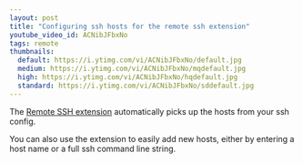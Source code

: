 ```yaml
---
layout: post
title: "Configuring ssh hosts for the remote ssh extension"
youtube_video_id: ACNibJFbxNo
tags: remote 
thumbnails:
  default: https://i.ytimg.com/vi/ACNibJFbxNo/default.jpg
  medium: https://i.ytimg.com/vi/ACNibJFbxNo/mqdefault.jpg
  high: https://i.ytimg.com/vi/ACNibJFbxNo/hqdefault.jpg
  standard: https://i.ytimg.com/vi/ACNibJFbxNo/sddefault.jpg
---
```


The [Remote SSH extension](https://code.visualstudio.com/docs/remote/ssh#_remember-hosts-and-advanced-settings) automatically picks up the hosts from your ssh config.

You can also use the extension to easily add new hosts, either by entering a host name or a full ssh command line string.

